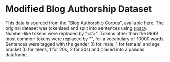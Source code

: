 # Modified Blog Authorship Dataset

This data is sourced from the "Blog Authorship Corpus", available [here](http://u.cs.biu.ac.il/~koppel/BlogCorpus.htm). The original dataset was tokenized and split into sentences using [spacy](https://spacy.io/). Number-like tokens were replaced by "<#>". Tokens other than the 9999 most common tokens were replaced by "<UNK>", for a vocabulary of 10000 words. Sentences were tagged with the gender (0 for male, 1 for female) and age bracket (0 for teens, 1 for 20s, 2 for 30s) and placed into a pandas dataframe. 
